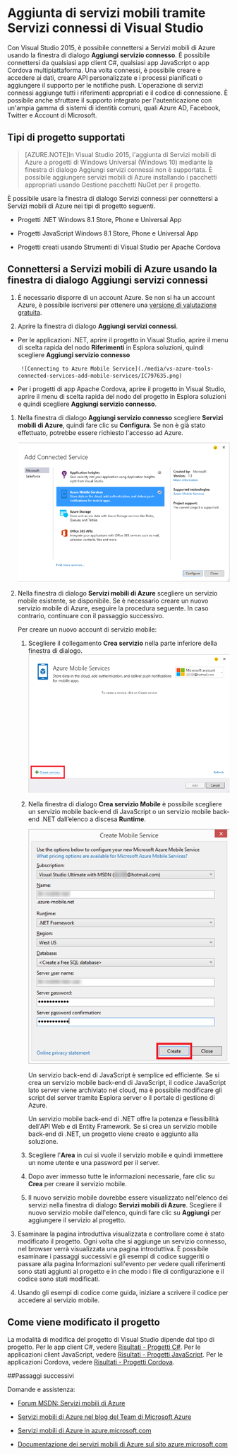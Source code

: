 <properties 
   pageTitle="Aggiunta di servizi mobili tramite servizi connessi in Visual Studio | Microsoft Azure"
   description="Aggiungere servizi mobili tramite la finestra di dialogo Aggiungi servizi connessi di Visual Studio "
   services="visual-studio-online"
   documentationCenter="na"
   authors="TomArcher"
   manager="douge"
   editor="tlee" />
<tags 
   ms.service="visual-studio-online"
   ms.devlang="na"
   ms.topic="article"
   ms.tgt_pltfrm="na"
   ms.workload="mobile"
   ms.date="08/12/2015"
   ms.author="tarcher" />

# Aggiunta di servizi mobili tramite Servizi connessi di Visual Studio

Con Visual Studio 2015, è possibile connettersi a Servizi mobili di Azure usando la finestra di dialogo **Aggiungi servizio connesso**. È possibile connettersi da qualsiasi app client C#, qualsiasi app JavaScript o app Cordova multipiattaforma. Una volta connessi, è possibile creare e accedere ai dati, creare API personalizzate e i processi pianificati o aggiungere il supporto per le notifiche push. L'operazione di servizi connessi aggiunge tutti i riferimenti appropriati e il codice di connessione. È possibile anche sfruttare il supporto integrato per l'autenticazione con un'ampia gamma di sistemi di identità comuni, quali Azure AD, Facebook, Twitter e Account di Microsoft.

## Tipi di progetto supportati

>[AZURE.NOTE]In Visual Studio 2015, l'aggiunta di Servizi mobili di Azure a progetti di Windows Universal (Windows 10) mediante la finestra di dialogo Aggiungi servizi connessi non è supportata. È possibile aggiungere servizi mobili di Azure installando i pacchetti appropriati usando Gestione pacchetti NuGet per il progetto.

È possibile usare la finestra di dialogo Servizi connessi per connettersi a Servizi mobili di Azure nei tipi di progetto seguenti.

- Progetti .NET Windows 8.1 Store, Phone e Universal App

- Progetti JavaScript Windows 8.1 Store, Phone e Universal App

- Progetti creati usando Strumenti di Visual Studio per Apache Cordova


## Connettersi a Servizi mobili di Azure usando la finestra di dialogo Aggiungi servizi connessi

1. È necessario disporre di un account Azure. Se non si ha un account Azure, è possibile iscriversi per ottenere una [versione di valutazione gratuita](http://go.microsoft.com/fwlink/?LinkId=518146).

1. Aprire la finestra di dialogo **Aggiungi servizi connessi**.
 - Per le applicazioni .NET, aprire il progetto in Visual Studio, aprire il menu di scelta rapida del nodo **Riferimenti** in Esplora soluzioni, quindi scegliere **Aggiungi servizio connesso**
 
        ![Connecting to Azure Mobile Service](./media/vs-azure-tools-connected-services-add-mobile-services/IC797635.png)

 - Per i progetti di app Apache Cordova, aprire il progetto in Visual Studio, aprire il menu di scelta rapida del nodo del progetto in Esplora soluzioni e quindi scegliere **Aggiungi servizio connesso**.

1. Nella finestra di dialogo **Aggiungi servizio connesso** scegliere **Servizi mobili di Azure**, quindi fare clic su **Configura**. Se non è già stato effettuato, potrebbe essere richiesto l'accesso ad Azure.

    ![Aggiunta di un servizio Mobile di Azure](./media/vs-azure-tools-connected-services-add-mobile-services/IC797636.png)

1. Nella finestra di dialogo **Servizi mobili di Azure** scegliere un servizio mobile esistente, se disponibile. Se è necessario creare un nuovo servizio mobile di Azure, eseguire la procedura seguente. In caso contrario, continuare con il passaggio successivo.

    Per creare un nuovo account di servizio mobile:
    1. Scegliere il collegamento **Crea servizio** nella parte inferiore della finestra di dialogo.
        ![Aggiungere un nuovo servizio connesso mobile](./media/vs-azure-tools-connected-services-add-mobile-services/IC797637.png)




    2. Nella finestra di dialogo **Crea servizio Mobile** è possibile scegliere un servizio mobile back-end di JavaScript o un servizio mobile back-end .NET dall’elenco a discesa **Runtime**. 
  
        ![Creazione di un servizio mobile](./media/vs-azure-tools-connected-services-add-mobile-services/IC797638.png)

        Un servizio back-end di JavaScript è semplice ed efficiente. Se si crea un servizio mobile back-end di JavaScript, il codice JavaScript lato server viene archiviato nel cloud, ma è possibile modificare gli script del server tramite Esplora server o il portale di gestione di Azure.

        Un servizio mobile back-end di .NET offre la potenza e flessibilità dell'API Web e di Entity Framework. Se si crea un servizio mobile back-end di .NET, un progetto viene creato e aggiunto alla soluzione.

    1. Scegliere l'**Area** in cui si vuole il servizio mobile e quindi immettere un nome utente e una password per il server.
 
    1. Dopo aver immesso tutte le informazioni necessarie, fare clic su **Crea** per creare il servizio mobile.
    2. Il nuovo servizio mobile dovrebbe essere visualizzato nell'elenco dei servizi nella finestra di dialogo **Servizi mobili di Azure**. Scegliere il nuovo servizio mobile dall'elenco, quindi fare clic su **Aggiungi** per aggiungere il servizio al progetto.
    

1. Esaminare la pagina introduttiva visualizzata e controllare come è stato modificato il progetto. Ogni volta che si aggiunge un servizio connesso, nel browser verrà visualizzata una pagina introduttiva. È possibile esaminare i passaggi successivi e gli esempi di codice suggeriti o passare alla pagina Informazioni sull'evento per vedere quali riferimenti sono stati aggiunti al progetto e in che modo i file di configurazione e il codice sono stati modificati.

1. Usando gli esempi di codice come guida, iniziare a scrivere il codice per accedere al servizio mobile.

## Come viene modificato il progetto

La modalità di modifica del progetto di Visual Studio dipende dal tipo di progetto. Per le app client C#, vedere [Risultati - Progetti C#](http://go.microsoft.com/fwlink/p/?LinkId=513119). Per le applicazioni client JavaScript, vedere [Risultati - Progetti JavaScript](http://go.microsoft.com/fwlink/p/?LinkId=513120). Per le applicazioni Cordova, vedere [Risultati - Progetti Cordova](http://go.microsoft.com/fwlink/p/?LinkId=513116).


##Passaggi successivi

Domande e assistenza:

 - [Forum MSDN: Servizi mobili di Azure](https://social.msdn.microsoft.com/forums/azure/home?forum=azuremobile)

 - [Servizi mobili di Azure nel blog del Team di Microsoft Azure](http://azure.microsoft.com/blog/topics/mobile/)

 - [Servizi mobili di Azure in azure.microsoft.com](http://azure.microsoft.com/services/mobile-services/)

 - [Documentazione dei servizi mobili di Azure sul sito azure.microsoft.com](http://azure.microsoft.com/documentation/services/mobile-services/)

<!---HONumber=Nov15_HO3-->